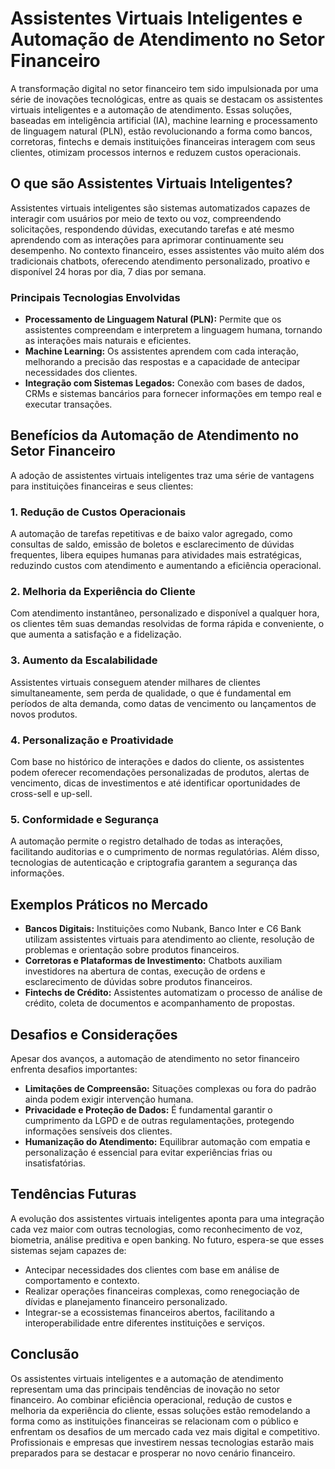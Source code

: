 # Assistentes Virtuais Inteligentes e Automação de Atendimento no Setor Financeiro

A transformação digital no setor financeiro tem sido impulsionada por uma série de inovações tecnológicas, entre as quais se destacam os assistentes virtuais inteligentes e a automação de atendimento. Essas soluções, baseadas em inteligência artificial (IA), machine learning e processamento de linguagem natural (PLN), estão revolucionando a forma como bancos, corretoras, fintechs e demais instituições financeiras interagem com seus clientes, otimizam processos internos e reduzem custos operacionais.

## O que são Assistentes Virtuais Inteligentes?

Assistentes virtuais inteligentes são sistemas automatizados capazes de interagir com usuários por meio de texto ou voz, compreendendo solicitações, respondendo dúvidas, executando tarefas e até mesmo aprendendo com as interações para aprimorar continuamente seu desempenho. No contexto financeiro, esses assistentes vão muito além dos tradicionais chatbots, oferecendo atendimento personalizado, proativo e disponível 24 horas por dia, 7 dias por semana.

### Principais Tecnologias Envolvidas

- **Processamento de Linguagem Natural (PLN):** Permite que os assistentes compreendam e interpretem a linguagem humana, tornando as interações mais naturais e eficientes.
- **Machine Learning:** Os assistentes aprendem com cada interação, melhorando a precisão das respostas e a capacidade de antecipar necessidades dos clientes.
- **Integração com Sistemas Legados:** Conexão com bases de dados, CRMs e sistemas bancários para fornecer informações em tempo real e executar transações.

## Benefícios da Automação de Atendimento no Setor Financeiro

A adoção de assistentes virtuais inteligentes traz uma série de vantagens para instituições financeiras e seus clientes:

### 1. **Redução de Custos Operacionais**
A automação de tarefas repetitivas e de baixo valor agregado, como consultas de saldo, emissão de boletos e esclarecimento de dúvidas frequentes, libera equipes humanas para atividades mais estratégicas, reduzindo custos com atendimento e aumentando a eficiência operacional.

### 2. **Melhoria da Experiência do Cliente**
Com atendimento instantâneo, personalizado e disponível a qualquer hora, os clientes têm suas demandas resolvidas de forma rápida e conveniente, o que aumenta a satisfação e a fidelização.

### 3. **Aumento da Escalabilidade**
Assistentes virtuais conseguem atender milhares de clientes simultaneamente, sem perda de qualidade, o que é fundamental em períodos de alta demanda, como datas de vencimento ou lançamentos de novos produtos.

### 4. **Personalização e Proatividade**
Com base no histórico de interações e dados do cliente, os assistentes podem oferecer recomendações personalizadas de produtos, alertas de vencimento, dicas de investimentos e até identificar oportunidades de cross-sell e up-sell.

### 5. **Conformidade e Segurança**
A automação permite o registro detalhado de todas as interações, facilitando auditorias e o cumprimento de normas regulatórias. Além disso, tecnologias de autenticação e criptografia garantem a segurança das informações.

## Exemplos Práticos no Mercado

- **Bancos Digitais:** Instituições como Nubank, Banco Inter e C6 Bank utilizam assistentes virtuais para atendimento ao cliente, resolução de problemas e orientação sobre produtos financeiros.
- **Corretoras e Plataformas de Investimento:** Chatbots auxiliam investidores na abertura de contas, execução de ordens e esclarecimento de dúvidas sobre produtos financeiros.
- **Fintechs de Crédito:** Assistentes automatizam o processo de análise de crédito, coleta de documentos e acompanhamento de propostas.

## Desafios e Considerações

Apesar dos avanços, a automação de atendimento no setor financeiro enfrenta desafios importantes:

- **Limitações de Compreensão:** Situações complexas ou fora do padrão ainda podem exigir intervenção humana.
- **Privacidade e Proteção de Dados:** É fundamental garantir o cumprimento da LGPD e de outras regulamentações, protegendo informações sensíveis dos clientes.
- **Humanização do Atendimento:** Equilibrar automação com empatia e personalização é essencial para evitar experiências frias ou insatisfatórias.

## Tendências Futuras

A evolução dos assistentes virtuais inteligentes aponta para uma integração cada vez maior com outras tecnologias, como reconhecimento de voz, biometria, análise preditiva e open banking. No futuro, espera-se que esses sistemas sejam capazes de:

- Antecipar necessidades dos clientes com base em análise de comportamento e contexto.
- Realizar operações financeiras complexas, como renegociação de dívidas e planejamento financeiro personalizado.
- Integrar-se a ecossistemas financeiros abertos, facilitando a interoperabilidade entre diferentes instituições e serviços.

## Conclusão

Os assistentes virtuais inteligentes e a automação de atendimento representam uma das principais tendências de inovação no setor financeiro. Ao combinar eficiência operacional, redução de custos e melhoria da experiência do cliente, essas soluções estão remodelando a forma como as instituições financeiras se relacionam com o público e enfrentam os desafios de um mercado cada vez mais digital e competitivo. Profissionais e empresas que investirem nessas tecnologias estarão mais preparados para se destacar e prosperar no novo cenário financeiro.